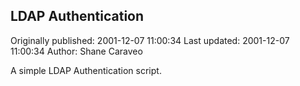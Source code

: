 ## LDAP Authentication 
Originally published: 2001-12-07 11:00:34 
Last updated: 2001-12-07 11:00:34 
Author: Shane Caraveo 
 
A simple LDAP Authentication script.